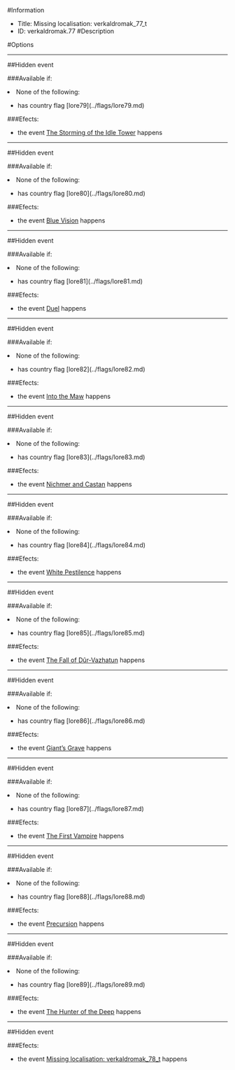 #Information
 - Title: Missing localisation: verkaldromak_77_t
 - ID: verkaldromak.77
#Description

#Options

___
##Hidden event

###Available if:
<li>None of the following:</li><ul><li>has country flag [lore79](../flags/lore79.md)</li></ul>

###Efects:<ul><li>the event [The Storming of the Idle Tower](../events/the_storming_of_the_idle_tower.md) happens</li></ul>

___
##Hidden event

###Available if:
<li>None of the following:</li><ul><li>has country flag [lore80](../flags/lore80.md)</li></ul>

###Efects:<ul><li>the event [Blue Vision](../events/blue_vision.md) happens</li></ul>

___
##Hidden event

###Available if:
<li>None of the following:</li><ul><li>has country flag [lore81](../flags/lore81.md)</li></ul>

###Efects:<ul><li>the event [Duel](../events/duel.md) happens</li></ul>

___
##Hidden event

###Available if:
<li>None of the following:</li><ul><li>has country flag [lore82](../flags/lore82.md)</li></ul>

###Efects:<ul><li>the event [Into the Maw](../events/into_the_maw.md) happens</li></ul>

___
##Hidden event

###Available if:
<li>None of the following:</li><ul><li>has country flag [lore83](../flags/lore83.md)</li></ul>

###Efects:<ul><li>the event [Nichmer and Castan](../events/nichmer_and_castan.md) happens</li></ul>

___
##Hidden event

###Available if:
<li>None of the following:</li><ul><li>has country flag [lore84](../flags/lore84.md)</li></ul>

###Efects:<ul><li>the event [White Pestilence](../events/white_pestilence.md) happens</li></ul>

___
##Hidden event

###Available if:
<li>None of the following:</li><ul><li>has country flag [lore85](../flags/lore85.md)</li></ul>

###Efects:<ul><li>the event [The Fall of Dûr-Vazhatun](../events/the_fall_of_dur_vazhatun.md) happens</li></ul>

___
##Hidden event

###Available if:
<li>None of the following:</li><ul><li>has country flag [lore86](../flags/lore86.md)</li></ul>

###Efects:<ul><li>the event [Giant’s Grave](../events/giants_grave.md) happens</li></ul>

___
##Hidden event

###Available if:
<li>None of the following:</li><ul><li>has country flag [lore87](../flags/lore87.md)</li></ul>

###Efects:<ul><li>the event [The First Vampire](../events/the_first_vampire.md) happens</li></ul>

___
##Hidden event

###Available if:
<li>None of the following:</li><ul><li>has country flag [lore88](../flags/lore88.md)</li></ul>

###Efects:<ul><li>the event [Precursion](../events/precursion.md) happens</li></ul>

___
##Hidden event

###Available if:
<li>None of the following:</li><ul><li>has country flag [lore89](../flags/lore89.md)</li></ul>

###Efects:<ul><li>the event [The Hunter of the Deep](../events/the_hunter_of_the_deep.md) happens</li></ul>

___
##Hidden event

###Efects:<ul><li>the event [Missing localisation: verkaldromak_78_t](../events/missing_localisation_verkaldromak_78_t.md) happens</li></ul>
